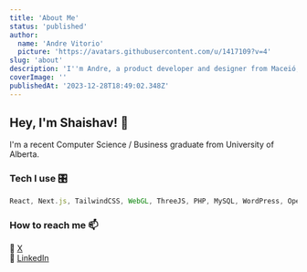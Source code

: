 ```yaml
---
title: 'About Me'
status: 'published'
author:
  name: 'Andre Vitorio'
  picture: 'https://avatars.githubusercontent.com/u/1417109?v=4'
slug: 'about'
description: 'I''m Andre, a product developer and designer from Maceió, Brazil'
coverImage: ''
publishedAt: '2023-12-28T18:49:02.348Z'
---
```


## Hey, I'm Shaishav! 👋

I'm a recent Computer Science / Business graduate from University of Alberta.  

### Tech I use 🎛️

```javascript
React, Next.js, TailwindCSS, WebGL, ThreeJS, PHP, MySQL, WordPress, OpenAI APIs, Node.js, Docker, Git, AWS, GraphQL, TypeScript, Sass, Jest, Python, Ruby on Rails, MongoDB, React Native, Figma, Adobe Photoshop, Adobe After Effects...
```

### How to reach me 📫

🐧 [X](https://twitter.com/andrevitorio)\
💼 [LinkedIn](https://www.linkedin.com/in/andrevitorio)